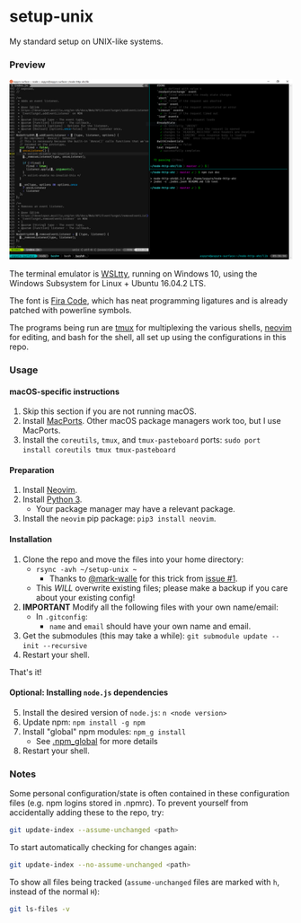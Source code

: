 # setup-unix
My standard setup on UNIX-like systems.

### Preview

![Preview](./.setup-unix.png)

The terminal emulator is [WSLtty](https://github.com/mintty/wsltty), running on
Windows 10, using the Windows Subsystem for Linux + Ubuntu 16.04.2 LTS.

The font is [Fira Code](https://github.com/tonsky/FiraCode), which has neat
programming ligatures and is already patched with powerline symbols.

The programs being run are [tmux](https://github.com/tmux/tmux) for multiplexing
the various shells, [neovim](https://github.com/neovim/neovim) for editing, and
bash for the shell, all set up using the configurations in this repo.

### Usage

####  macOS-specific instructions

1. Skip this section if you are not running macOS.
2. Install [MacPorts](https://www.macports.org/install.php). Other macOS
   package managers work too, but I use MacPorts.
3. Install the `coreutils`, `tmux`, and `tmux-pasteboard` ports:
   `sudo port install coreutils tmux tmux-pasteboard`

#### Preparation

1. Install [Neovim](https://github.com/neovim/neovim/wiki/Installing-Neovim).
2. Install [Python 3](https://www.python.org/downloads/).
    - Your package manager may have a relevant package.
3. Install the `neovim` pip package: `pip3 install neovim`.

#### Installation

1. Clone the repo and move the files into your home directory:
    - `rsync -avh ~/setup-unix ~`
        - Thanks to [@mark-walle](https://github.com/mark-walle) for this trick
          from [issue #1](https://github.com/aspyrx/setup-unix/issues/1).
    - This *WILL* overwrite existing files; please make a backup if you care
      about your existing config!
2. **IMPORTANT** Modify all the following files with your own name/email:
    - In `.gitconfig`:
        - `name` and `email` should have your own name and email.
3. Get the submodules (this may take a while):
   `git submodule update --init --recursive`
4. Restart your shell.

That's it!

#### Optional: Installing `node.js` dependencies

5. Install the desired version of `node.js`: `n <node version>`
6. Update npm: `npm install -g npm`
7. Install "global" npm modules: `npm_g install`
    - See [.npm_global](https://github.com/aspyrx/.npm_global) for more details
8. Restart your shell.

### Notes

Some personal configuration/state is often contained in these configuration
files (e.g. npm logins stored in .npmrc). To prevent yourself from accidentally
adding these to the repo, try:

```sh
git update-index --assume-unchanged <path>
```

To start automatically checking for changes again:

```sh
git update-index --no-assume-unchanged <path>
```

To show all files being tracked (`assume-unchanged` files are marked with `h`,
instead of the normal `H`):

```sh
git ls-files -v
```

